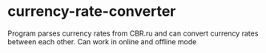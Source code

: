# currency-rate-converter
Program parses currency rates from CBR.ru and can convert currency rates between each other. Can work in online and offline mode
